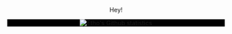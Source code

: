 <p align="center">Hey!</p>
<p align="center" style="background: black">
	<img src="https://github-readme-stats.vercel.app/api?username=EthoIRL&bg_color=00000000&title_color=fff&text_color=fff&show_icons=false&hide_border=true&include_all_commits=true&count_private=true&custom_title=" alt="Etho's Github statistics"/>
</p>